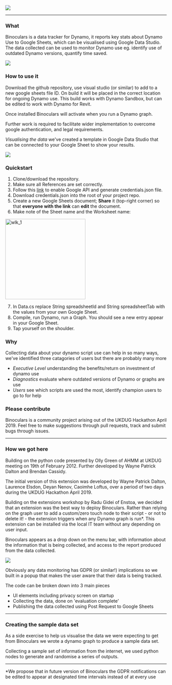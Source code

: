 ![](https://github.com/teamtreedyn/Binoculars/blob/master/Images/Slide1.PNG)
________________

### What ###

Binoculars is a data tracker for Dynamo, it reports key stats about Dynamo Use to Google Sheets, which can be visualised using Google Data Studio. The data collected can be used to monitor Dynamo use eg. identify use of outdated Dynamo versions, quantify time saved.


![](https://github.com/teamtreedyn/Binoculars/blob/master/Images/Slide6.PNG)


### How to use it ###

Download the github repository, use visual studio (or similar) to add to a new google sheets file ID. On build it will be placed in the correct location for ongoing Dynamo use. This build works with Dynamo Sandbox, but can be edited to work with Dynamo for Revit.

Once installed Binoculars will activate when you run a Dynamo graph.

Further work is required to facilitate wider implementation to overcome google authentication, and legal requirements.

*Visualising the data* we've created a template in Google Data Studio that can be connected to your Google Sheet to show your results.

![](https://github.com/teamtreedyn/Binoculars/blob/master/Images/Copy_of_ET_Dashboard-1.png)

### Quickstart ###

1. Clone/download the repository.
2. Make sure all References are set correctly.
3. Follow this [link](https://developers.google.com/sheets/api/quickstart/dotnet) to enable Google API and generate credentials.json file.
4. Download credentials.json into the root of your project repo.
5. Create a new Google Sheets document; **Share** it (top-right corner) so that **everyone with the link** can **edit** the document.
6. Make note of the Sheet name and the Worksheet name:
<img src="https://github.com/teamtreedyn/Binoculars/blob/master/Images/walkthrough_1.png" alt="wlk_1" height="250"/>

7. In Data.cs replace String spreadsheetId and String spreadsheetTab with the values from your own Google Sheet.
8. Compile, run Dynamo, run a Graph. You should see a new entry appear in your Google Sheet.
9. Tap yourself on the shoulder.


### Why ###

Collecting data about your dynamo script use can help in so many ways, we've identified three catagories of users but there are probably many more
- *Executive Level* understanding the benefits/return on investment of dynamo use
- *Diagnostics* evaluate where outdated versions of Dynamo or graphs are use
- *Users* see which scripts are used the most, identify champion users to go to for help

### Please contribute ###

Binoculars is a community project arising out of the UKDUG Hackathon April 2019. Feel free to make suggestions through pull requests, track and submit bugs through issues.
_____________

### How we got here ###

Building on the python code presented by Olly Green of AHMM at UKDUG meeting on 19th of February 2012.
Further developed by Wayne Patrick Dalton and Brendan Cassidy.

The initial version of this extension was developed by Wayne Patrick Dalton, Laurence Elsdon, Deyan Nenov, Caoimhe Loftus, over a period of two days during the UKDUG Hackathon April 2019.

Building on the extensions workshop by Radu Gidei of Enstoa, we decided that an extension was the best way to deploy Binoculars.
Rather than relying on the graph user to add a custom/zero touch node to their script - or not to delete it! - the extension triggers when any Dynamo graph is run*. This extension can be installed via the local IT team without any depending on user input.

Binoculars appears as a drop down on the menu bar, with information about the information that is being collected, and access to the report produced from the data collected.

![](https://github.com/teamtreedyn/Binoculars/blob/master/Images/Slide14.PNG)

Obviously any data monitoring has GDPR (or similar!) implications so we built in a popup that makes the user aware that their data is being tracked.

The code can be broken down into 3 main pieces

- UI elements including privacy screen on startup
- Collecting the data, done on 'evaluation complete'
- Publishing the data collected using Post Request to Google Sheets

________________

### Creating the sample data set ###

As a side exercise to help us visualise the data we were expecting to get from Binoculars we wrote a dynamo graph to produce a sample data set.

Collecting a sample set of information from the internet, we used python nodes to generate and randomise a series of outputs.

__________________

*We propose that in future version of Binoculars the GDPR notifications can be edited to appear at designated time intervals instead of at every use
